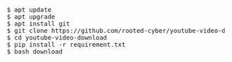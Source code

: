 <pre>
 $ apt update
 $ apt upgrade
 $ apt install git
 $ git clone https://github.com/rooted-cyber/youtube-video-download
 $ cd youtube-video-download
 $ pip install -r requirement.txt
 $ bash download
 </pre>